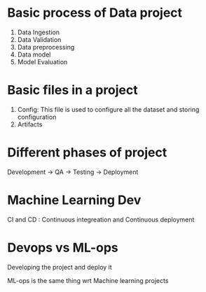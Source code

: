 # Basic process of Data project

1. Data Ingestion
2. Data Validation
3. Data preprocessing
4. Data model
5. Model Evaluation

# Basic files in a project

1. Config: This file is used to configure all the dataset and storing configuration
2. Artifacts

# Different phases of project

Development -> QA -> Testing -> Deployment


# Machine Learning Dev

CI and CD : Continuous integreation and Continuous deployment

# Devops vs ML-ops

Developing the project and deploy it

ML-ops is the same thing wrt Machine learning projects
